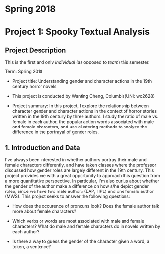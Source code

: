 # Spring 2018
# Project 1:  Spooky Textual Analysis

## Project Description
This is the first and only *individual* (as opposed to *team*) this semester. 

Term: Spring 2018

+ Project title: Understanding gender and character actions in the 19th century horror novels 
+ This project is conducted by Wanting Cheng, Columbia(UNI: wc2628)

+ Project summary: In this project, I explore the relationship between character gender and character actions in the context of horror stories written in the 19th century by three authors. I study the ratio of male vs. female in each author, the popular action words associated with male and female characters, and use clustering methods to analyze the difference in the portrayal of gender roles.

## 1. Introduction and Data
  I've always been interested in whether authors portray their male and female characters differently, and have taken classes where the professor discussed how gender roles are largely different in the 19th century. This project provides me with a great opportunity to approach this question from a more quantitative perspective. In particular, I'm also curius about whether the gender of the author make a difference on how s/he depict gender roles, since we have two male authors (EAP, HPL) and one female author (MWS). 
  This project seeks to answer the following questions:
  + How does the occurence of pronouns look? Does the female author talk more about female characters?
  
  + Which verbs or words are most associated with male and female characters? What do male and female characters do in novels written by each author?
  
  + Is there a way to guess the gender of the character given a word, a token, a sentence?
  
  
